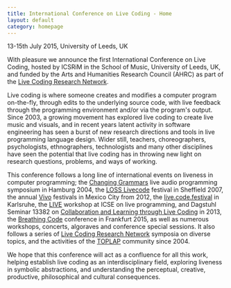```yaml
---
title: International Conference on Live Coding - Home
layout: default
category: homepage
---
```


13-15th July 2015, University of Leeds, UK

With pleasure we announce the first International Conference on Live Coding, hosted by ICSRiM in the School of Music, University of Leeds, UK, and funded by the Arts and Humanities Research Council (AHRC) as part of the [Live Coding Research Network](http://livecodenetwork.org).

Live coding is where someone creates and modifies a computer program on-the-fly, through edits to the underlying source code, with live feedback through the programming environment and/or via the program's output. Since 2003, a growing movement has explored live coding to create live music and visuals, and in recent years latent activity in software engineering has seen a burst of new research directions and tools in live programming language design. Wider still, teachers, choreographers, psychologists, ethnographers, technologists and many other disciplines have seen the potential that live coding has in throwing new light on research questions, problems, and ways of working.

This conference follows a long line of international events on liveness in computer programming; the [Changing Grammars](http://swiki.hfbk-hamburg.de/MusicTechnology/609) live audio programming symposium in Hamburg 2004, the [LOSS Livecode](http://livecode.access-space.org/) festival in Sheffield 2007, the annual [Vivo](http://vivo.cenart.tv/) festivals in Mexico City from 2012, the [live.code.festival](http://imwi.hfm.eu/livecode/2013/) in Karlsruhe, the [LIVE](http://liveprogramming.github.io/2013/) workshop at ICSE on live programming, and Dagstuhl Seminar 13382 on [Collaboration and Learning through Live Coding](http://drops.dagstuhl.de/opus/volltexte/2014/4420/) in 2013, the [Breathing Code](http://breathing-code.de/) conference in Frankfurt 2015, as well as numerous workshops, concerts, algoraves and conference special sessions. It also follows a series of [Live Coding Research Network](http://livecodenetwork.org) symposia on diverse topics, and the activities of the [TOPLAP](http://toplap.org/) community since 2004.

We hope that this conference will act as a confluence for all this work, helping establish live coding as an interdisciplinary field, exploring liveness in symbolic abstractions, and understanding the perceptual, creative, productive, philosophical and cultural consequences.
